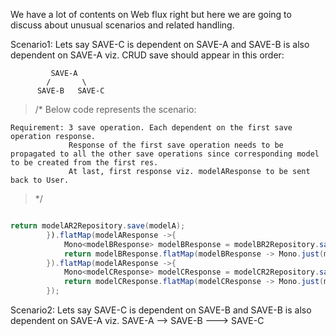 We have a lot of contents on Web flux right but here we are going to discuss about unusual scenarios and related handling.

Scenario1:
Lets say SAVE-C is dependent on SAVE-A and SAVE-B is also dependent on SAVE-A viz. 
CRUD save should appear in this order: 
```
         SAVE-A
        /       \
      SAVE-B   SAVE-C
```

> /*
   Below code represents the scenario:
   ```
   Requirement: 3 save operation. Each dependent on the first save operation response.
                Response of the first save operation needs to be propagated to all the other save operations since corresponding model to be created from the first res.
                At last, first response viz. modelAResponse to be sent back to User.
```
> */

```java

return modelAR2Repository.save(modelA);
        }).flatMap(modelAResponse ->{
            Mono<modelBResponse> modelBResponse = modelBR2Repository.save(createModelBFromModelA(modelAResponse));
            return modelBResponse.flatMap(modelBResponse -> Mono.just(modelAResponse));
        }).flatMap(modelAResponse ->{
            Mono<modelCResponse> modelCResponse = modelCR2Repository.save(createModelCFromModelA(modelAResponse));
            return modelCResponse.flatMap(modelCResponse -> Mono.just(modelAResponse));
        });

```
Scenario2: 
Lets say SAVE-C is dependent on SAVE-B and SAVE-B is also dependent on SAVE-A viz. 
         SAVE-A   --> SAVE-B   ---> SAVE-C
